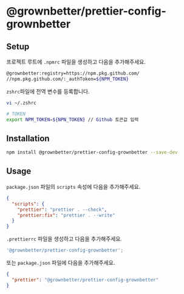 # @grownbetter/prettier-config-grownbetter

## Setup

프로젝트 루트에 `.npmrc` 파일을 생성하고 다음을 추가해주세요.

```bash
@grownbetter:registry=https://npm.pkg.github.com/
//npm.pkg.github.com/:_authToken=${NPM_TOKEN}

```

`zshrc`파일에 전역 변수를 등록합니다.

```bash
vi ~/.zshrc

# TOKEN
export NPM_TOKEN=${NPN_TOKEN} // Github 토큰값 입력
```

## Installation

```bash
npm install @grownbetter/prettier-config-grownbetter --save-dev
```

## Usage

`package.json` 파일의 `scripts` 속성에 다음을 추가해주세요.

```json
{
  "scripts": {
    "prettier": "prettier . --check",
    "prettier:fix": "prettier . --write"
  }
}
```

`.prettierrc` 파일을 생성하고 다음을 추가해주세요.

```js
'@grownbetter/prettier-config-grownbetter';
```

또는 `package.json` 파일에 다음을 추가해주세요.

```json
{
  "prettier": "@grownbetter/prettier-config-grownbetter"
}
```
